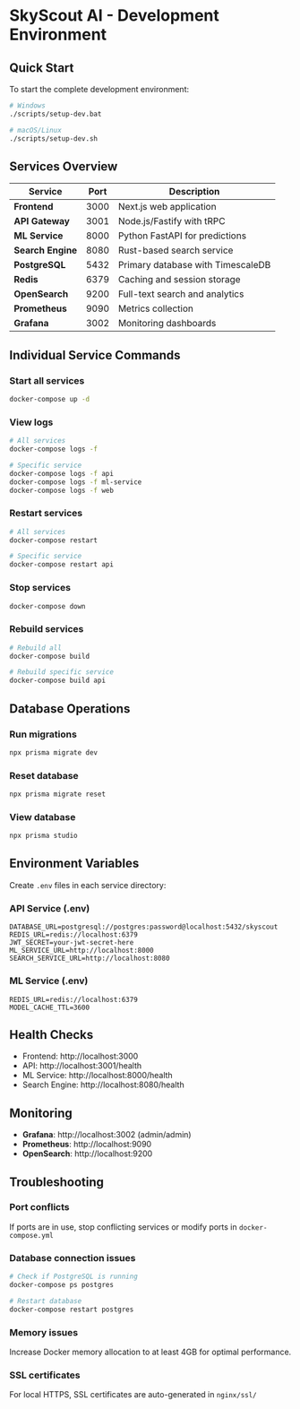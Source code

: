 # SkyScout AI - Development Environment

## Quick Start

To start the complete development environment:

```bash
# Windows
./scripts/setup-dev.bat

# macOS/Linux
./scripts/setup-dev.sh
```

## Services Overview

| Service           | Port | Description                       |
| ----------------- | ---- | --------------------------------- |
| **Frontend**      | 3000 | Next.js web application           |
| **API Gateway**   | 3001 | Node.js/Fastify with tRPC         |
| **ML Service**    | 8000 | Python FastAPI for predictions    |
| **Search Engine** | 8080 | Rust-based search service         |
| **PostgreSQL**    | 5432 | Primary database with TimescaleDB |
| **Redis**         | 6379 | Caching and session storage       |
| **OpenSearch**    | 9200 | Full-text search and analytics    |
| **Prometheus**    | 9090 | Metrics collection                |
| **Grafana**       | 3002 | Monitoring dashboards             |

## Individual Service Commands

### Start all services

```bash
docker-compose up -d
```

### View logs

```bash
# All services
docker-compose logs -f

# Specific service
docker-compose logs -f api
docker-compose logs -f ml-service
docker-compose logs -f web
```

### Restart services

```bash
# All services
docker-compose restart

# Specific service
docker-compose restart api
```

### Stop services

```bash
docker-compose down
```

### Rebuild services

```bash
# Rebuild all
docker-compose build

# Rebuild specific service
docker-compose build api
```

## Database Operations

### Run migrations

```bash
npx prisma migrate dev
```

### Reset database

```bash
npx prisma migrate reset
```

### View database

```bash
npx prisma studio
```

## Environment Variables

Create `.env` files in each service directory:

### API Service (.env)

```env
DATABASE_URL=postgresql://postgres:password@localhost:5432/skyscout
REDIS_URL=redis://localhost:6379
JWT_SECRET=your-jwt-secret-here
ML_SERVICE_URL=http://localhost:8000
SEARCH_SERVICE_URL=http://localhost:8080
```

### ML Service (.env)

```env
REDIS_URL=redis://localhost:6379
MODEL_CACHE_TTL=3600
```

## Health Checks

- Frontend: http://localhost:3000
- API: http://localhost:3001/health
- ML Service: http://localhost:8000/health
- Search Engine: http://localhost:8080/health

## Monitoring

- **Grafana**: http://localhost:3002 (admin/admin)
- **Prometheus**: http://localhost:9090
- **OpenSearch**: http://localhost:9200

## Troubleshooting

### Port conflicts

If ports are in use, stop conflicting services or modify ports in `docker-compose.yml`

### Database connection issues

```bash
# Check if PostgreSQL is running
docker-compose ps postgres

# Restart database
docker-compose restart postgres
```

### Memory issues

Increase Docker memory allocation to at least 4GB for optimal performance.

### SSL certificates

For local HTTPS, SSL certificates are auto-generated in `nginx/ssl/`
